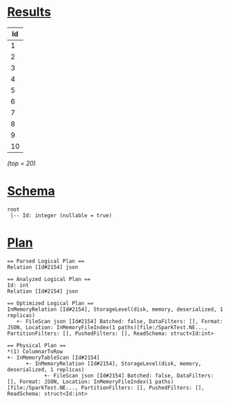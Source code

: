 # [Results](#tab/results)

|Id |
|---|
|1  |
|2  |
|3  |
|4  |
|5  |
|6  |
|7  |
|8  |
|9  |
|10 |

_(top = 20)_

# [Schema](#tab/schema)

```shell
root
 |-- Id: integer (nullable = true)

```

# [Plan](#tab/plan)

```shell
== Parsed Logical Plan ==
Relation [Id#2154] json

== Analyzed Logical Plan ==
Id: int
Relation [Id#2154] json

== Optimized Logical Plan ==
InMemoryRelation [Id#2154], StorageLevel(disk, memory, deserialized, 1 replicas)
   +- FileScan json [Id#2154] Batched: false, DataFilters: [], Format: JSON, Location: InMemoryFileIndex(1 paths)[file:/SparkTest.NE..., PartitionFilters: [], PushedFilters: [], ReadSchema: struct<Id:int>

== Physical Plan ==
*(1) ColumnarToRow
+- InMemoryTableScan [Id#2154]
      +- InMemoryRelation [Id#2154], StorageLevel(disk, memory, deserialized, 1 replicas)
            +- FileScan json [Id#2154] Batched: false, DataFilters: [], Format: JSON, Location: InMemoryFileIndex(1 paths)[file:/SparkTest.NE..., PartitionFilters: [], PushedFilters: [], ReadSchema: struct<Id:int>

```
